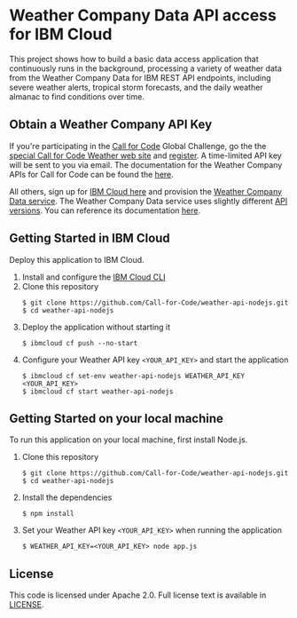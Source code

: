 # Weather Company Data API access for IBM Cloud

This project shows how to build a basic data access application that continuously runs in the background, processing a variety of weather data from the Weather Company Data for IBM REST API endpoints, including severe weather alerts, tropical storm forecasts, and the daily weather almanac to find conditions over time.

## Obtain a Weather Company API Key

If you're participating in the [Call for Code](https://developer.ibm.com/callforcode/) Global Challenge, go the the [special Call for Code Weather web site](https://callforcode.weather.com/) and [register](https://callforcode.weather.com/register). A time-limited API key will be sent to you via email. The documentation for the Weather Company APIs for Call for Code can be found the [here](https://callforcode.weather.com/documentation/).

All others, sign up for [IBM Cloud here](https://cloud.ibm.com/login) and provision the [Weather Company Data service](https://cloud.ibm.com/catalog/services/weather-company-data). The Weather Company Data service uses slightly different [API versions](https://twcservice.mybluemix.net/rest-api/). You can reference its documentation [here](https://cloud.ibm.com/docs/services/Weather?topic=weather-insights_weather_overview).

## Getting Started in IBM Cloud

Deploy this application to IBM Cloud.

1. Install and configure the [IBM Cloud CLI](https://cloud.ibm.com/docs/cli/reference/ibmcloud)
2. Clone this repository
   ```
   $ git clone https://github.com/Call-for-Code/weather-api-nodejs.git
   $ cd weather-api-nodejs
   ```  
3. Deploy the application without starting it
   ```
   $ ibmcloud cf push --no-start
   ```
4. Configure your Weather API key `<YOUR_API_KEY>` and start the application
   ```
   $ ibmcloud cf set-env weather-api-nodejs WEATHER_API_KEY <YOUR_API_KEY>
   $ ibmcloud cf start weather-api-nodejs
   ```

## Getting Started on your local machine

To run this application on your local machine, first install Node.js.

1. Clone this repository
   ```
   $ git clone https://github.com/Call-for-Code/weather-api-nodejs.git
   $ cd weather-api-nodejs
   ```  
2. Install the dependencies
   ```
   $ npm install
   ```
3. Set your Weather API key `<YOUR_API_KEY>` when running the application    
   ```
   $ WEATHER_API_KEY=<YOUR_API_KEY> node app.js
   ```

## License

This code is licensed under Apache 2.0. Full license text is available in [LICENSE](https://github.com/Call-for-Code/weather-api-nodejs/tree/master/LICENSE).
